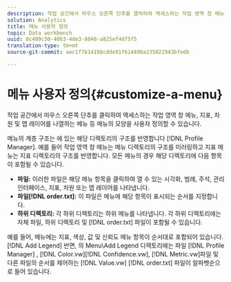 ```yaml
---
description: 작업 공간에서 마우스 오른쪽 단추를 클릭하여 액세스하는 작업 영역 창 메뉴, 지표, 차원 및 맵 레이어를 나열하는 메뉴 등 메뉴의 모양을 사용자 정의할 수 있습니다.
solution: Analytics
title: 메뉴 사용자 정의
topic: Data workbench
uuid: 8c409c50-40b3-4de3-8048-a825ef4d75f5
translation-type: tm+mt
source-git-commit: aec1f7b14198cdde91f61d490a235022943bfedb

---
```



# 메뉴 사용자 정의{#customize-a-menu}

작업 공간에서 마우스 오른쪽 단추를 클릭하여 액세스하는 작업 영역 창 메뉴, 지표, 차원 및 맵 레이어를 나열하는 메뉴 등 메뉴의 모양을 사용자 정의할 수 있습니다.

메뉴의 계층 구조는 에 있는 해당 디렉토리의 구조를 반영합니다 [!DNL Profile Manager]. 예를 들어 작업 영역 창 메뉴는 메뉴 디렉토리의 구조를 미러링하고 지표 메뉴는 지표 디렉토리의 구조를 반영합니다. 모든 메뉴의 경우 해당 디렉토리에 다음 항목이 포함될 수 있습니다.

* **파일:** 이러한 파일은 해당 메뉴 항목을 클릭하여 열 수 있는 시각화, 범례, 주석, 관리 인터페이스, 지표, 차원 또는 맵 레이어를 나타냅니다.
* **파일[!DNL order.txt]:** 이 파일은 메뉴에 해당 항목이 표시되는 순서를 지정합니다.
* **하위 디렉토리:** 각 하위 디렉토리는 하위 메뉴를 나타냅니다. 각 하위 디렉토리에는 자체 파일, 하위 디렉토리 및 [!DNL order.txt] 파일이 포함될 수 있습니다.

예를 들어, 메뉴에는 지표, 색상, 값 및 신뢰도 메뉴 항목이 순서대로 포함되어 있습니다. [!DNL Add Legend] 반면, 의 Menu\Add Legend 디렉토리에는 파일 [!DNL Profile Manager] , [!DNL Color.vw][!DNL Confidence.vw], [!DNL Metric.vw]파일 및 다른 파일의 순서를 제어하는 [!DNL Value.vw] [!DNL order.txt] 파일이 알파벳순으로 들어 있습니다.
